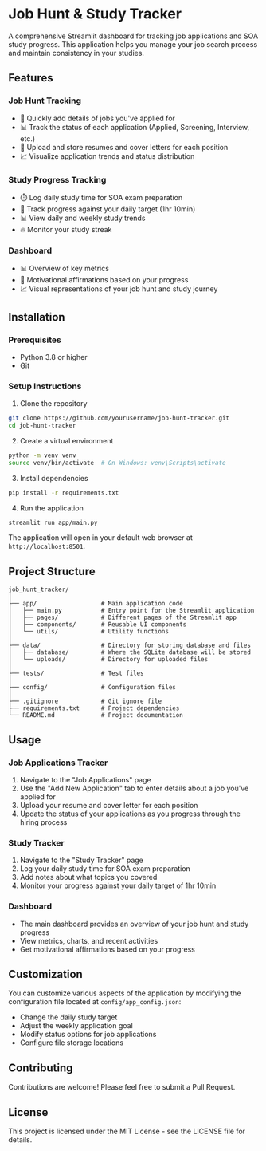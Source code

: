 # Job Hunt & Study Tracker

A comprehensive Streamlit dashboard for tracking job applications and SOA study progress. This application helps you manage your job search process and maintain consistency in your studies.

## Features

### Job Hunt Tracking
- 📝 Quickly add details of jobs you've applied for
- 📊 Track the status of each application (Applied, Screening, Interview, etc.)
- 📁 Upload and store resumes and cover letters for each position
- 📈 Visualize application trends and status distribution

### Study Progress Tracking
- ⏱️ Log daily study time for SOA exam preparation
- 🎯 Track progress against your daily target (1hr 10min)
- 📊 View daily and weekly study trends
- 🔥 Monitor your study streak

### Dashboard
- 📊 Overview of key metrics
- 💬 Motivational affirmations based on your progress
- 📈 Visual representations of your job hunt and study journey

## Installation

### Prerequisites
- Python 3.8 or higher
- Git

### Setup Instructions

1. Clone the repository
```bash
git clone https://github.com/yourusername/job-hunt-tracker.git
cd job-hunt-tracker
```

2. Create a virtual environment
```bash
python -m venv venv
source venv/bin/activate  # On Windows: venv\Scripts\activate
```

3. Install dependencies
```bash
pip install -r requirements.txt
```

4. Run the application
```bash
streamlit run app/main.py
```

The application will open in your default web browser at `http://localhost:8501`.

## Project Structure

```
job_hunt_tracker/
│
├── app/                  # Main application code
│   ├── main.py           # Entry point for the Streamlit application
│   ├── pages/            # Different pages of the Streamlit app
│   ├── components/       # Reusable UI components
│   └── utils/            # Utility functions
│
├── data/                 # Directory for storing database and files
│   ├── database/         # Where the SQLite database will be stored
│   └── uploads/          # Directory for uploaded files
│
├── tests/                # Test files
│
├── config/               # Configuration files
│
├── .gitignore            # Git ignore file
├── requirements.txt      # Project dependencies
└── README.md             # Project documentation
```

## Usage

### Job Applications Tracker
1. Navigate to the "Job Applications" page
2. Use the "Add New Application" tab to enter details about a job you've applied for
3. Upload your resume and cover letter for each position
4. Update the status of your applications as you progress through the hiring process

### Study Tracker
1. Navigate to the "Study Tracker" page
2. Log your daily study time for SOA exam preparation
3. Add notes about what topics you covered
4. Monitor your progress against your daily target of 1hr 10min

### Dashboard
- The main dashboard provides an overview of your job hunt and study progress
- View metrics, charts, and recent activities
- Get motivational affirmations based on your progress

## Customization

You can customize various aspects of the application by modifying the configuration file located at `config/app_config.json`:

- Change the daily study target
- Adjust the weekly application goal
- Modify status options for job applications
- Configure file storage locations

## Contributing

Contributions are welcome! Please feel free to submit a Pull Request.

## License

This project is licensed under the MIT License - see the LICENSE file for details.